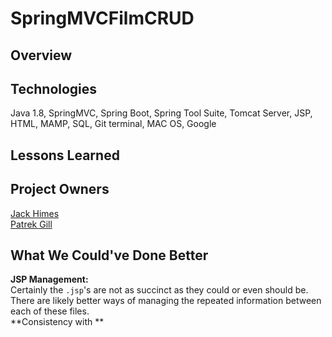 # SpringMVCFilmCRUD

## Overview


## Technologies
Java 1.8, SpringMVC, Spring Boot, Spring Tool Suite, Tomcat Server, JSP, HTML, MAMP, SQL, Git terminal, MAC OS, Google

## Lessons Learned


## Project Owners
[Jack Himes](https://github.com/JackHimes)
<br>
[Patrek Gill](https://github.com/PatrekGill)


## What We Could've Done Better
**JSP Management:**
<br>
Certainly the `.jsp`'s are not as succinct as they could or even should be. 
There are likely better ways of managing the repeated information between each of these files.
<br>
**Consistency with **